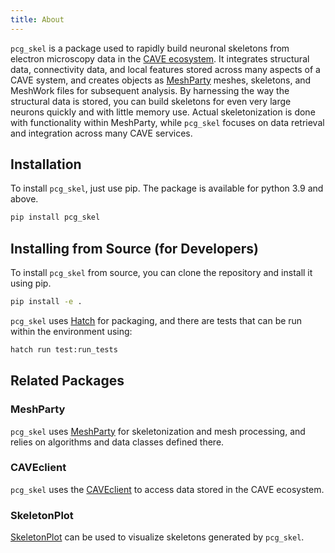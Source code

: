 ```yaml
---
title: About
---
```


`pcg_skel` is a package used to rapidly build neuronal skeletons from electron microscopy data in the [CAVE ecosystem](https://github.com/CAVEconnectome).
It integrates structural data, connectivity data, and local features stored across many aspects of a CAVE system, and creates objects as [MeshParty](https://meshparty.readthedocs.io/en/latest/) meshes, skeletons, and MeshWork files for subsequent analysis.
By harnessing the way the structural data is stored, you can build skeletons for even very large neurons quickly and with little memory use.
Actual skeletonization is done with functionality within MeshParty, while `pcg_skel` focuses on data retrieval and integration across many CAVE services.

## Installation

To install `pcg_skel`, just use pip. The package is available for python 3.9 and above.

```bash
pip install pcg_skel
```

## Installing from Source (for Developers)

To install `pcg_skel` from source, you can clone the repository and install it using pip.

```bash
pip install -e .
```

`pcg_skel` uses [Hatch](https://hatch.pypa.io/latest/) for packaging, and there are tests that can be run within the environment using:

```bash
hatch run test:run_tests
```

## Related Packages

### MeshParty

`pcg_skel` uses [MeshParty](https://meshparty.readthedocs.io/en/latest/) for skeletonization and mesh processing, and relies on algorithms and data classes defined there.

### CAVEclient

`pcg_skel` uses the [CAVEclient](https://caveclient.readthedocs.io/en/latest/) to access data stored in the CAVE ecosystem.

### SkeletonPlot

[SkeletonPlot](https://github.com/AllenInstitute/skeleton_plot) can be used to visualize skeletons generated by `pcg_skel`.